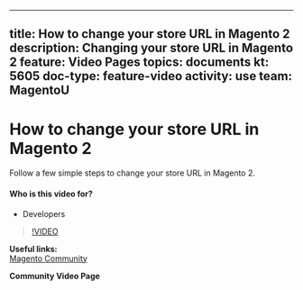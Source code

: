 
---
title: How to change your store URL in Magento 2
description: Changing your store URL in Magento 2
feature: Video Pages
topics: documents
kt: 5605
doc-type: feature-video
activity: use
team: MagentoU
---
# How to change your store URL in Magento 2

Follow a few simple steps to change your store URL in Magento 2.

#### Who is this video for?
* Developers

>[!VIDEO](https://video.tv.adobe.com/v/35488)

**Useful links:**
<br/>
[Magento Community](https://community.magento.com/)

**Community Video Page**